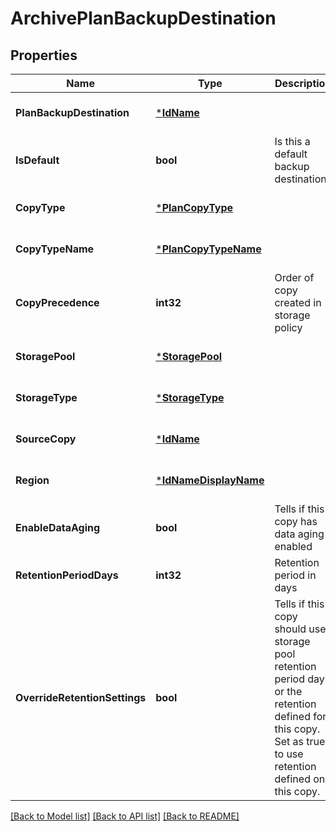 # ArchivePlanBackupDestination

## Properties
Name | Type | Description | Notes
------------ | ------------- | ------------- | -------------
**PlanBackupDestination** | [***IdName**](IdName.md) |  | [optional] [default to null]
**IsDefault** | **bool** | Is this a default backup destination? | [optional] [default to null]
**CopyType** | [***PlanCopyType**](PlanCopyType.md) |  | [optional] [default to null]
**CopyTypeName** | [***PlanCopyTypeName**](PlanCopyTypeName.md) |  | [optional] [default to null]
**CopyPrecedence** | **int32** | Order of copy created in storage policy | [optional] [default to null]
**StoragePool** | [***StoragePool**](StoragePool.md) |  | [optional] [default to null]
**StorageType** | [***StorageType**](StorageType.md) |  | [optional] [default to null]
**SourceCopy** | [***IdName**](IdName.md) |  | [optional] [default to null]
**Region** | [***IdNameDisplayName**](IdNameDisplayName.md) |  | [optional] [default to null]
**EnableDataAging** | **bool** | Tells if this copy has data aging enabled | [optional] [default to null]
**RetentionPeriodDays** | **int32** | Retention period in days | [optional] [default to null]
**OverrideRetentionSettings** | **bool** | Tells if this copy should use storage pool retention period days or the retention defined for this copy. Set as true to use retention defined on this copy. | [optional] [default to null]

[[Back to Model list]](../README.md#documentation-for-models) [[Back to API list]](../README.md#documentation-for-api-endpoints) [[Back to README]](../README.md)

